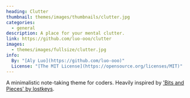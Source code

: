 ```yaml
---
heading: Clutter
thumbnail: themes/images/thumbnails/clutter.jpg
categories:
  - general
description: A place for your mental clutter.
link: https://github.com/luo-ooo/clutter
images:
  - themes/images/fullsize/clutter.jpg
info:
  By: "[Aly Luo](https://github.com/luo-ooo)"
  License: "[The MIT License](https://opensource.org/licenses/MIT)"
---
```


A minimalistic note-taking theme for coders. Heavily inspired by ['Bits and Pieces' by lostkeys](https://github.com/lostkeys/Bits-and-Pieces-Theme-for-Pico).
